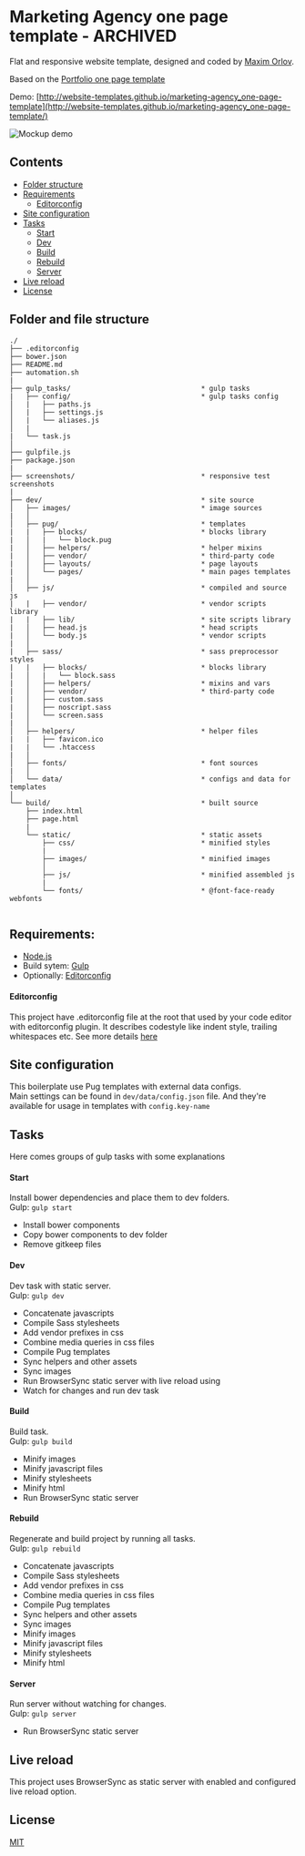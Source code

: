 # Marketing Agency one page template - ARCHIVED		
 		
 Flat and responsive website template, designed and coded by [Maxim Orlov](https://github.com/orlovmax). 		
 		
 Based on the [Portfolio one page template](https://github.com/website-templates/portfolio_one-page-template)		
 		
 Demo: [http://website-templates.github.io/marketing-agency_one-page-template](http://website-templates.github.io/marketing-agency_one-page-template/)		
 		
 ![Mockup demo](screenshots/pic.jpg)		
 		
 		
 ## Contents		
 * [Folder structure](#folder-and-file-structure)		
 * [Requirements](#requirements)		
     - [Editorconfig](#editorconfig)		
 * [Site configuration](#site-configuration)		
 * [Tasks](#tasks)		
     - [Start](#start)		
     - [Dev](#dev)		
     - [Build](#build)		
     - [Rebuild](#rebuild)		
     - [Server](#server)		
 * [Live reload](#live-reload)		
 * [License](#license)		
 		
 ## Folder and file structure		
 ```		
 ./		
 ├── .editorconfig		
 ├── bower.json		
 ├── README.md		
 ├── automation.sh		
 |		
 ├── gulp_tasks/                                * gulp tasks		
 |   ├── config/                                * gulp tasks config		
 │   |   ├── paths.js		
 │   |   ├── settings.js		
 │   |   └── aliases.js		
 │   |		
 |   └── task.js		
 │		
 ├── gulpfile.js		
 ├── package.json		
 |		
 ├── screenshots/                               * responsive test screenshots		
 |		
 ├── dev/                                       * site source		
 │   ├── images/                                * image sources		
 |   │		
 │   ├── pug/                                   * templates		
 |   |   ├── blocks/                            * blocks library		
 |   │   |   └── block.pug		
 |   │   ├── helpers/                           * helper mixins		
 |   │   ├── vendor/                            * third-party code		
 |   │   ├── layouts/                           * page layouts		
 |   │   └── pages/                             * main pages templates		
 |   │		
 │   ├── js/                                    * compiled and source js		
 |   |   ├── vendor/                            * vendor scripts library		
 |   |   ├── lib/                               * site scripts library		
 |   │   ├── head.js                            * head scripts		
 |   │   └── body.js                            * vendor scripts		
 |   │		
 |   ├── sass/                                  * sass preprocessor styles		
 |   |   ├── blocks/                            * blocks library		
 |   │   |   └── block.sass		
 |   │   ├── helpers/                           * mixins and vars		
 |   │   ├── vendor/                            * third-party code		
 |   │   ├── custom.sass		
 |   │   ├── noscript.sass		
 |   │   └── screen.sass		
 |   │		
 │   ├── helpers/                               * helper files		
 |   |   ├── favicon.ico		
 |   |   └── .htaccess		
 |   │		
 │   ├── fonts/                                 * font sources		
 |   │		
 │   └── data/                                  * configs and data for templates		
 │		
 └── build/                                     * built source		
     ├── index.html		
     ├── page.html		
     |		
     └── static/                                * static assets		
         ├── css/                               * minified styles		
         |		
         ├── images/                            * minified images		
         │		
         ├── js/                                * minified assembled js		
         |		
         └── fonts/                             * @font-face-ready webfonts		
 		
 ```		
 		
 ## Requirements:		
 - [Node.js](http://nodejs.org/)		
 - Build sytem: [Gulp](http://gulpjs.com/)		
 - Optionally: [Editorconfig](http://editorconfig.org/)		
 		
 #### Editorconfig		
 This project have .editorconfig file at the root that used by your code editor with editorconfig plugin. It describes codestyle like indent style, trailing whitespaces etc. See more details [here](http://editorconfig.org/)		
 		
 ## Site configuration		
 This boilerplate use Pug templates with external data configs. 		
 Main settings can be found in `dev/data/config.json` file. And they're available for usage in templates with `config.key-name`		
 		
 ## Tasks		
 Here comes groups of gulp tasks with some explanations		
 		
 #### Start 		
 Install bower dependencies and place them to dev folders.		
 Gulp: `gulp start`		
 		
 * Install bower components		
 * Copy bower components to dev folder		
 * Remove gitkeep files		
 		
 #### Dev		
 Dev task with static server.		
 Gulp: `gulp dev`		
 		
 * Concatenate javascripts		
 * Compile Sass stylesheets		
 * Add vendor prefixes in css		
 * Combine media queries in css files		
 * Compile Pug templates		
 * Sync helpers and other assets		
 * Sync images		
 * Run BrowserSync static server with live reload using 		
 * Watch for changes and run dev task		
 		
 		
 #### Build 		
 Build task.		
 Gulp: `gulp build`		
 		
 * Minify images		
 * Minify javascript files		
 * Minify stylesheets		
 * Minify html		
 * Run BrowserSync static server 		
 		
 		
 #### Rebuild 		
 Regenerate and build project by running all tasks.		
 Gulp: `gulp rebuild`		
 		
 * Concatenate javascripts		
 * Compile Sass stylesheets		
 * Add vendor prefixes in css		
 * Combine media queries in css files		
 * Compile Pug templates		
 * Sync helpers and other assets		
 * Sync images		
 * Minify images		
 * Minify javascript files		
 * Minify stylesheets		
 * Minify html		
 		
 #### Server 		
 Run server without watching for changes.		
 Gulp: `gulp server`		
 		
 * Run BrowserSync static server		
 		
 ## Live reload 		
 This project uses BrowserSync as static server with enabled and configured live reload option.		
 		
 ## License		
 [MIT](https://github.com/website-templates/marketing-agency_one-page-template/blob/master/LICENSE.md)
